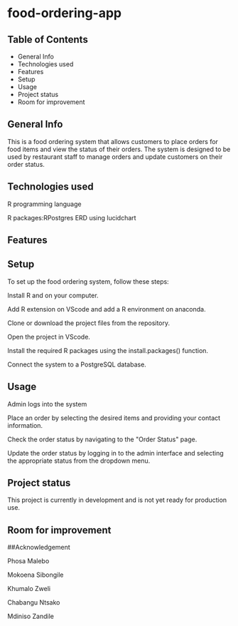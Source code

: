 # food-ordering-app


## Table of Contents
- General Info
- Technologies used
- Features
- Setup
- Usage
- Project status
- Room for improvement

## General Info
This is a food ordering system that allows customers to place orders for food items and view the status of their orders. The system is designed to be used by restaurant staff to manage orders and update customers on their order status.

## Technologies used

R programming language

R packages:RPostgres 
ERD using lucidchart

## Features

## Setup
To set up the food ordering system, follow these steps:

Install R and on your computer.

Add R extension on VScode and add a R environment on anaconda.

Clone or download the project files from the repository.

Open the project in VScode.

Install the required R packages using the install.packages() function.

Connect the system to a PostgreSQL database.

## Usage
Admin logs into the system

Place an order by selecting the desired items and providing your contact information.

Check the order status by navigating to the "Order Status" page.

Update the order status by logging in to the admin interface and selecting the appropriate status from the dropdown menu.


## Project status
This project is currently in development and is not yet ready for production use.

## Room for improvement

##Acknowledgement

Phosa Malebo

Mokoena Sibongile

Khumalo Zweli

Chabangu Ntsako

Mdiniso Zandile
